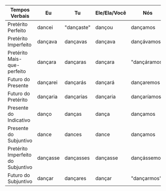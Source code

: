  
| Tempos Verbais                     | Eu       | Tu         | Ele/Ela/Você | Nós          | Vós          | Eles/Elas/Vocês |
| ---------------------------------- | -------- | ---------- | ------------ | ------------ | ------------ | --------------- |
| Pretérito Perfeito                 | dancei   | "dançaste" | dançou       | dançamos     | "dançastes"  | dançaram        |
| Pretérito Imperfeito               | dançava  | dançavas   | dançava      | dançávamos   | "dançáveis"  | dançavam        |
| Pretérito Mais-que-perfeito        | dançara  | dançaras   | dançara      | "dançáramos" | "dançáreis"  | dançaram        |
| Futuro do Presente                 | dançarei | dançarás   | dançará      | dançaremos   | "dançareis"  | dançarão        |
| Futuro do Pretérito                | dançaria | dançarias  | dançaria     | dançaríamos  | "dançaríeis" | dançariam       |
| Presente do Indicativo             | danço    | danças     | dança        | dançamos     | dançais      | dançam          |
| Presente do Subjuntivo             | dance    | dances     | dance        | dançamos     | "danceis"    | dancem          |
| Pretérito Imperfeito do Subjuntivo | dançasse | dançasses  | dançasse     | dançássemos  | dançásseis   | dançassem       |
| Futuro do Subjuntivo               | dançar   | dançares   | dançar       | "dançarmos"  | "dançardes"  | dançarem        |

